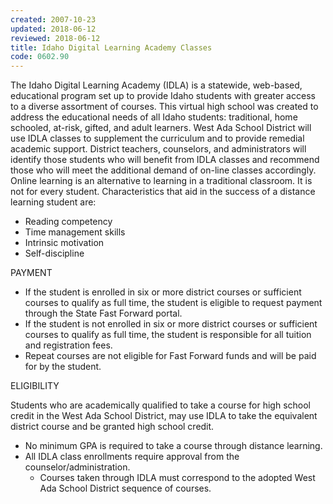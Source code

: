```yaml
---
created: 2007-10-23
updated: 2018-06-12
reviewed: 2018-06-12
title: Idaho Digital Learning Academy Classes
code: 0602.90
---
```



The Idaho Digital Learning Academy (IDLA) is a statewide, web-based, educational program set up to provide Idaho students with greater access to a diverse assortment of courses. This virtual high school was created to address the educational needs of all Idaho students: traditional, home schooled, at-risk, gifted, and adult learners. West Ada School District will use IDLA classes to supplement the curriculum and to provide remedial academic support. District teachers, counselors, and administrators will identify those students who will benefit from IDLA classes and recommend those who will meet the additional demand of on-line classes accordingly. Online learning is an alternative to learning in a traditional classroom. It is not for every student. Characteristics that aid in the success of a distance learning student are:

- Reading competency
- Time management skills
- Intrinsic motivation
- Self-discipline

PAYMENT

- If the student is enrolled in six or more district courses or sufficient courses to qualify as full time, the student is eligible to request payment through the State Fast Forward portal.
- If the student is not enrolled in six or more district courses or sufficient courses to qualify as full time, the student is responsible for all tuition and registration fees.
- Repeat courses are not eligible for Fast Forward funds and will be paid for by the student.

ELIGIBILITY

Students who are academically qualified to take a course for high school credit in the West Ada School District, may use IDLA to take the equivalent district course and be granted high school credit.

- No minimum GPA is required to take a course through distance learning.
- All IDLA class enrollments require approval from the counselor/administration.
    - Courses taken through IDLA must correspond to the adopted West Ada School District sequence of courses.
